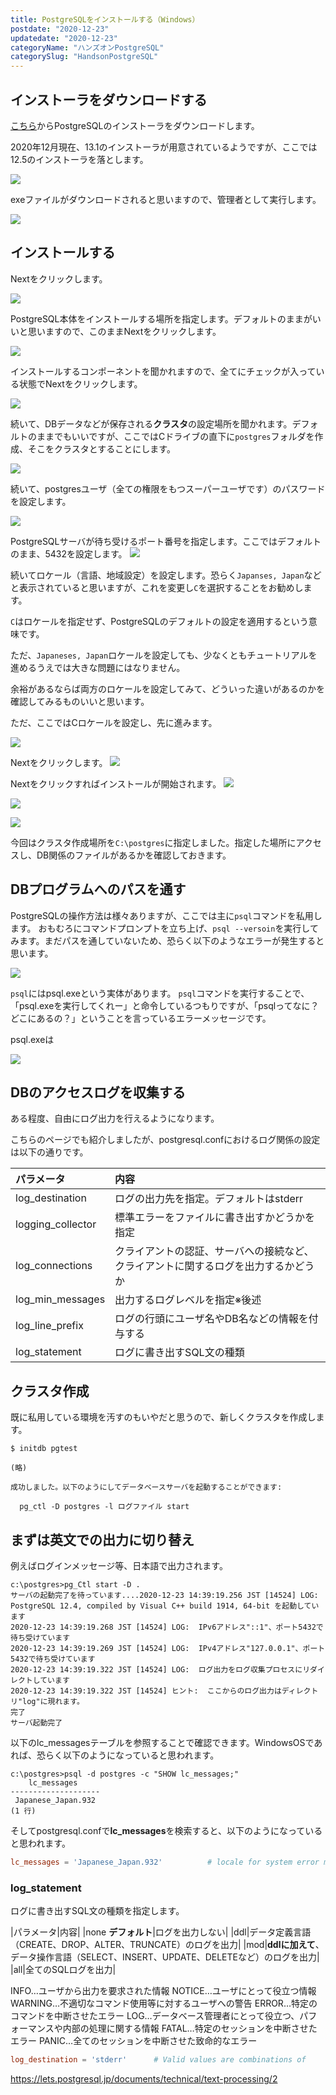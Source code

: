 ```yaml
---
title: PostgreSQLをインストールする（Windows）
postdate: "2020-12-23"
updatedate: "2020-12-23"
categoryName: "ハンズオンPostgreSQL"
categorySlug: "HandsonPostgreSQL"
---
```


<section class="section">

## インストーラをダウンロードする

[こちら](https://www.enterprisedb.com/downloads/postgresql)からPostgreSQLのインストーラをダウンロードします。

2020年12月現在、13.1のインストーラが用意されているようですが、ここでは12.5のインストーラを落とします。

![](images/01.jpg)

exeファイルがダウンロードされると思いますので、管理者として実行します。

![](images/02.jpg)

</section>

<section class="section">

## インストールする

Nextをクリックします。

![](images/03.jpg)

PostgreSQL本体をインストールする場所を指定します。デフォルトのままがいいと思いますので、このままNextをクリックします。

![](images/04.jpg)

インストールするコンポーネントを聞かれますので、全てにチェックが入っている状態でNextをクリックします。

![](images/05.jpg)

続いて、DBデータなどが保存される**クラスタ**の設定場所を聞かれます。デフォルトのままでもいいですが、ここではCドライブの直下に`postgres`フォルダを作成、そこをクラスタとすることにします。

![](images/06.jpg)

続いて、postgresユーザ（全ての権限をもつスーパーユーザです）のパスワードを設定します。

![](images/07.jpg)

PostgreSQLサーバが待ち受けるポート番号を指定します。ここではデフォルトのまま、5432を設定します。
![](images/08.jpg)

続いてロケール（言語、地域設定）を設定します。恐らく`Japanses, Japan`などと表示されていると思いますが、これを変更し`C`を選択することをお勧めします。

`C`はロケールを指定せず、PostgreSQLのデフォルトの設定を適用するという意味です。

ただ、`Japaneses, Japan`ロケールを設定しても、少なくともチュートリアルを進めるうえでは大きな問題にはなりません。

余裕があるならば両方のロケールを設定してみて、どういった違いがあるのかを確認してみるものいいと思います。

ただ、ここではCロケールを設定し、先に進みます。

![](images/09.jpg)

Nextをクリックします。
![](images/10.jpg)

Nextをクリックすればインストールが開始されます。
![](images/11.jpg)


![](images/12.jpg)

![](images/13.jpg)

今回はクラスタ作成場所を`C:\postgres`に指定しました。指定した場所にアクセスし、DB関係のファイルがあるかを確認しておきます。

</section>

<section class="section">

## DBプログラムへのパスを通す

PostgreSQLの操作方法は様々ありますが、ここでは主に`psql`コマンドを私用します。
おもむろにコマンドプロンプトを立ち上げ、`psql --versoin`を実行してみます。まだパスを通していないため、恐らく以下のようなエラーが発生すると思います。

![](images/14.jpg)

`psql`にはpsql.exeという実体があります。
`psql`コマンドを実行することで、「psql.exeを実行してくれー」と命令しているつもりですが、「psqlってなに？どこにあるの？」ということを言っているエラーメッセージです。

psql.exeは

![](images/15.jpg)

</section>

<section class="section">

# DBのアクセスログを収集する

ある程度、自由にログ出力を行えるようになります。

こちらのページでも紹介しましたが、postgresql.confにおけるログ関係の設定は以下の通りです。

|パラメータ|内容|
|:--|:--|
|log_destination|ログの出力先を指定。デフォルトはstderr|
|logging_collector|標準エラーをファイルに書き出すかどうかを指定|
|log_connections|クライアントの認証、サーバへの接続など、クライアントに関するログを出力するかどうか|
|log_min_messages|出力するログレベルを指定※後述|
|log_line_prefix|ログの行頭にユーザ名やDB名などの情報を付与する|
|log_statement|ログに書き出すSQL文の種類|allなら全てのSQL文を出力|

## クラスタ作成

既に私用している環境を汚すのもいやだと思うので、新しくクラスタを作成します。

```console
$ initdb pgtest

(略)

成功しました。以下のようにしてデータベースサーバを起動することができます:

  pg_ctl -D postgres -l ログファイル start
```

## まずは英文での出力に切り替え

例えばログインメッセージ等、日本語で出力されます。

```shell
c:\postgres>pg_Ctl start -D .
サーバの起動完了を待っています....2020-12-23 14:39:19.256 JST [14524] LOG:  PostgreSQL 12.4, compiled by Visual C++ build 1914, 64-bit を起動しています
2020-12-23 14:39:19.268 JST [14524] LOG:  IPv6アドレス"::1"、ポート5432で待ち受けています
2020-12-23 14:39:19.269 JST [14524] LOG:  IPv4アドレス"127.0.0.1"、ポート5432で待ち受けています
2020-12-23 14:39:19.322 JST [14524] LOG:  ログ出力をログ収集プロセスにリダイレクトしています
2020-12-23 14:39:19.322 JST [14524] ヒント:  ここからのログ出力はディレクトリ"log"に現れます。
完了
サーバ起動完了
```

以下のlc_messagesテーブルを参照することで確認できます。WindowsOSであれば、恐らく以下のようになっていると思われます。

```shell
c:\postgres>psql -d postgres -c "SHOW lc_messages;"
    lc_messages
--------------------
 Japanese_Japan.932
(1 行)
```

そしてpostgresql.confで**lc_messages**を検索すると、以下のようになっていると思われます。

```conf
lc_messages = 'Japanese_Japan.932'			# locale for system error message
```

### log_statement

ログに書き出すSQL文の種類を指定します。

|パラメータ|内容|
|none **デフォルト**|ログを出力しない|
|ddl|データ定義言語（CREATE、DROP、ALTER、TRUNCATE）のログを出力|
|mod|**ddlに加えて**、データ操作言語（SELECT、INSERT、UPDATE、DELETEなど）のログを出力|
|all|全てのSQLログを出力|

INFO…ユーザから出力を要求された情報
NOTICE…ユーザにとって役立つ情報
WARNING…不適切なコマンド使用等に対するユーザへの警告
ERROR…特定のコマンドを中断させたエラー
LOG…データベース管理者にとって役立つ、パフォーマンスや内部の処理に関する情報
FATAL…特定のセッションを中断させたエラー
PANIC…全てのセッションを中断させた致命的なエラー

```conf
log_destination = 'stderr'		# Valid values are combinations of
```

https://lets.postgresql.jp/documents/technical/text-processing/2